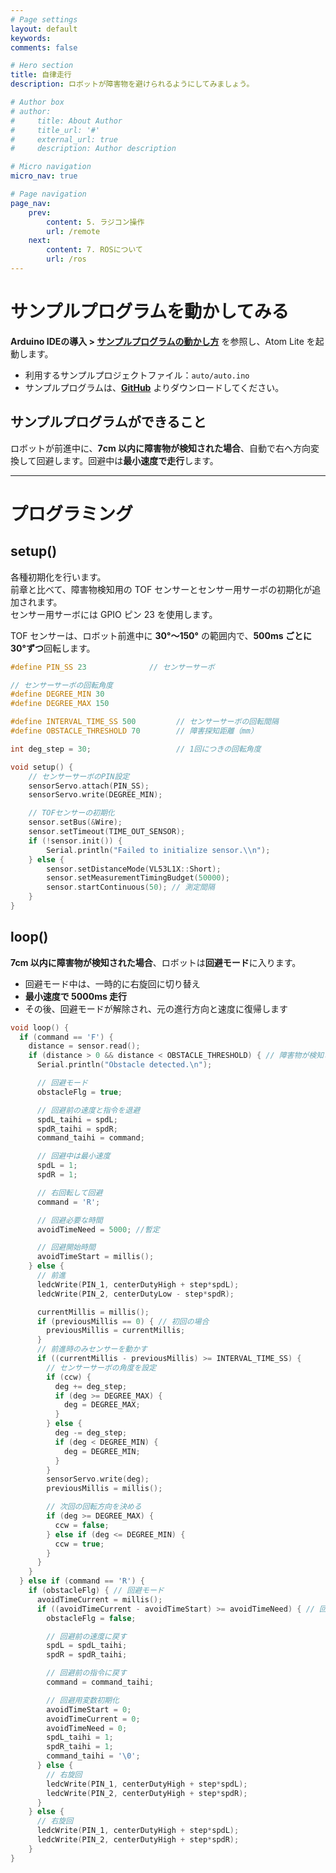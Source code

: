 ```yaml
---
# Page settings
layout: default
keywords:
comments: false

# Hero section
title: 自律走行
description: ロボットが障害物を避けられるようにしてみましょう。

# Author box
# author:
#     title: About Author
#     title_url: '#'
#     external_url: true
#     description: Author description

# Micro navigation
micro_nav: true

# Page navigation
page_nav:
    prev:
        content: 5. ラジコン操作
        url: /remote
    next:
        content: 7. ROSについて
        url: /ros
---
```


# サンプルプログラムを動かしてみる

**Arduino IDEの導入 > <a href="../enviroment/#%E3%82%B5%E3%83%B3%E3%83%97%E3%83%AB%E3%83%97%E3%83%AD%E3%82%B0%E3%83%A9%E3%83%A0%E3%81%AE%E5%8B%95%E3%81%8B%E3%81%97%E6%96%B9" target="_blank" rel="noopener noreferrer">サンプルプログラムの動かし方</a>** を参照し、Atom Lite を起動します。

- 利用するサンプルプロジェクトファイル：`auto/auto.ino`  
- サンプルプログラムは、**<a href="https://github.com/LifeTechRobotics/secaro_arduino_projects.git" target="_blank" rel="noopener noreferrer">GitHub</a>** よりダウンロードしてください。

## サンプルプログラムができること

ロボットが前進中に、**7cm 以内に障害物が検知された場合**、自動で右へ方向変換して回避します。回避中は**最小速度で走行**します。

---

# プログラミング

## setup()

各種初期化を行います。  
前章と比べて、障害物検知用の TOF センサーとセンサー用サーボの初期化が追加されます。  
センサー用サーボには GPIO ピン 23 を使用します。

TOF センサーは、ロボット前進中に **30°〜150°** の範囲内で、**500ms ごとに 30°ずつ**回転します。

```cpp
#define PIN_SS 23              // センサーサーボ

// センサーサーボの回転角度
#define DEGREE_MIN 30
#define DEGREE_MAX 150

#define INTERVAL_TIME_SS 500         // センサーサーボの回転間隔
#define OBSTACLE_THRESHOLD 70        // 障害探知距離（mm）

int deg_step = 30;                   // 1回につきの回転角度

void setup() {
    // センサーサーボのPIN設定
    sensorServo.attach(PIN_SS);
    sensorServo.write(DEGREE_MIN);

    // TOFセンサーの初期化
    sensor.setBus(&Wire);
    sensor.setTimeout(TIME_OUT_SENSOR);
    if (!sensor.init()) {
        Serial.println("Failed to initialize sensor.\\n");
    } else {
        sensor.setDistanceMode(VL53L1X::Short);
        sensor.setMeasurementTimingBudget(50000);
        sensor.startContinuous(50); // 測定間隔
    }
}
```

## loop()

**7cm 以内に障害物が検知された場合**、ロボットは**回避モード**に入ります。

- 回避モード中は、一時的に右旋回に切り替え  
- **最小速度で 5000ms 走行**  
- その後、回避モードが解除され、元の進行方向と速度に復帰します

```cpp
void loop() {
  if (command == 'F') {
    distance = sensor.read();
    if (distance > 0 && distance < OBSTACLE_THRESHOLD) { // 障害物が検知された
      Serial.println("Obstacle detected.\n");

      // 回避モード
      obstacleFlg = true;

      // 回避前の速度と指令を退避
      spdL_taihi = spdL;
      spdR_taihi = spdR;
      command_taihi = command;

      // 回避中は最小速度
      spdL = 1;
      spdR = 1;

      // 右回転して回避
      command = 'R';

      // 回避必要な時間
      avoidTimeNeed = 5000; //暫定

      // 回避開始時間
      avoidTimeStart = millis();
    } else {
      // 前進
      ledcWrite(PIN_1, centerDutyHigh + step*spdL);
      ledcWrite(PIN_2, centerDutyLow - step*spdR);

      currentMillis = millis();
      if (previousMillis == 0) { // 初回の場合
        previousMillis = currentMillis;
      }
      // 前進時のみセンサーを動かす
      if ((currentMillis - previousMillis) >= INTERVAL_TIME_SS) {
        // センサーサーボの角度を設定
        if (ccw) {
          deg += deg_step;
          if (deg >= DEGREE_MAX) {
            deg = DEGREE_MAX;
          }
        } else {
          deg -= deg_step;
          if (deg < DEGREE_MIN) {
            deg = DEGREE_MIN;
          }
        }
        sensorServo.write(deg);
        previousMillis = millis();

        // 次回の回転方向を決める
        if (deg >= DEGREE_MAX) {
          ccw = false;
        } else if (deg <= DEGREE_MIN) {
          ccw = true;
        }
      }
    }
  } else if (command == 'R') {
    if (obstacleFlg) { // 回避モード
      avoidTimeCurrent = millis();
      if ((avoidTimeCurrent - avoidTimeStart) >= avoidTimeNeed) { // 回避終了
        obstacleFlg = false;

        // 回避前の速度に戻す
        spdL = spdL_taihi;
        spdR = spdR_taihi;

        // 回避前の指令に戻す
        command = command_taihi;

        // 回避用変数初期化
        avoidTimeStart = 0;
        avoidTimeCurrent = 0;
        avoidTimeNeed = 0;
        spdL_taihi = 1;
        spdR_taihi = 1;
        command_taihi = '\0';        
      } else {
        // 右旋回
        ledcWrite(PIN_1, centerDutyHigh + step*spdL);
        ledcWrite(PIN_2, centerDutyHigh + step*spdR);
      }
    } else {
      // 右旋回
      ledcWrite(PIN_1, centerDutyHigh + step*spdL);
      ledcWrite(PIN_2, centerDutyHigh + step*spdR);
    }
}

```